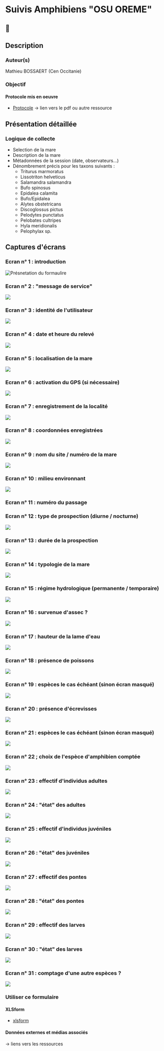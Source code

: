 # Suivis Amphibiens "OSU OREME"
## &#128056;
## Description
### Auteur(s)
Mathieu BOSSAERT (Cen Occitanie) 
### Objectif
#### Protocole mis en oeuvre
* [Protocole](../fichiers/mare_amphibiens_OSU_OREME/Programme_mare_amphibiens_OSU_OREME_1.pdf)
-> lien vers le pdf ou autre ressource
## Présentation détaillée
### Logique de collecte

* Selection de la mare 
* Description de la mare
* Métadonnées de la session (date, observateurs...)
* Dénombrement précis pour les taxons suivants :
  * Triturus marmoratus
  * Lissotriton helveticus
  * Salamandra salamandra
  * Bufo spinosus
  * Epidalea calamita
  * Bufo/Epidalea
  * Alytes obstetricans
  * Discoglossus pictus
  * Pelodytes punctatus
  * Pelobates cultripes
  * Hyla meridionalis
  * Pelophylax sp.

## Captures d'écrans
### Ecran n° 1 : introduction 
![Présnetation du formaulire](../fichiers/mare_amphibiens_OSU_OREME/ecrans/2022_10_10_03_09_58_.png)
### Ecran n° 2 : "message de service"
![](../fichiers/mare_amphibiens_OSU_OREME/ecrans/2022_10_10_03_10_03_.png)
### Ecran n° 3 : identité de l'utilisateur 
![](../fichiers/mare_amphibiens_OSU_OREME/ecrans/2022_10_10_03_10_37_.png)
### Ecran n° 4 : date et heure du relevé
![](../fichiers/mare_amphibiens_OSU_OREME/ecrans/2022_10_10_03_10_43_.png)
### Ecran n° 5 : localisation de la mare 
![](../fichiers/mare_amphibiens_OSU_OREME/ecrans/2022_10_10_03_10_51_.png)
### Ecran n° 6 : activation du GPS (si nécessaire) 
![](../fichiers/mare_amphibiens_OSU_OREME/ecrans/2022_10_10_03_10_59_.png)
### Ecran n° 7 : enregistrement de la localité
![](../fichiers/mare_amphibiens_OSU_OREME/ecrans/2022_10_10_03_11_22_.png)
### Ecran n° 8 : coordonnées enregistrées
![](../fichiers/mare_amphibiens_OSU_OREME/ecrans/2022_10_10_03_11_28_.png)
### Ecran n° 9 : nom du site / numéro de la mare
![](../fichiers/mare_amphibiens_OSU_OREME/ecrans/2022_10_10_03_11_36_.png)
### Ecran n° 10 : milieu environnant
![](../fichiers/mare_amphibiens_OSU_OREME/ecrans/2022_10_10_03_11_57_.png)
### Ecran n° 11 : numéro du passage 
[](../fichiers/mare_amphibiens_OSU_OREME/ecrans/2022_10_10_03_12_02_.png)
### Ecran n° 12 : type de prospection (diurne / nocturne) 
![](../fichiers/mare_amphibiens_OSU_OREME/ecrans/2022_10_10_03_12_08_.png)
### Ecran n° 13 : durée de la prospection
![](../fichiers/mare_amphibiens_OSU_OREME/ecrans/2022_10_10_03_12_17_.png)
### Ecran n° 14 : typologie de la mare 
![](../fichiers/mare_amphibiens_OSU_OREME/ecrans/2022_10_10_03_12_25_.png)
### Ecran n° 15 : régime hydrologique (permanente / temporaire)
![](../fichiers/mare_amphibiens_OSU_OREME/ecrans/2022_10_10_03_12_32_.png)
### Ecran n° 16 : survenue d'assec ?
![](../fichiers/mare_amphibiens_OSU_OREME/ecrans/2022_10_10_03_12_37_.png)
### Ecran n° 17 : hauteur de la lame d'eau
![](../fichiers/mare_amphibiens_OSU_OREME/ecrans/2022_10_10_03_12_43_.png) 
### Ecran n° 18 : présence de poissons 
![](../fichiers/mare_amphibiens_OSU_OREME/ecrans/2022_10_10_03_12_48_.png)
### Ecran n° 19 : espèces le cas échéant (sinon écran masqué) 
![](../fichiers/mare_amphibiens_OSU_OREME/ecrans/2022_10_10_03_12_57_.png)
### Ecran n° 20 : présence d'écrevisses
![](../fichiers/mare_amphibiens_OSU_OREME/ecrans/2022_10_10_03_13_08_.png)
### Ecran n° 21 : espèces le cas échéant (sinon écran masqué) 
![](../fichiers/mare_amphibiens_OSU_OREME/ecrans/2022_10_10_04_12_43_.png)  
### Ecran n° 22 ; choix de l'espèce d'amphibien comptée
![](../fichiers/mare_amphibiens_OSU_OREME/ecrans/2022_10_10_03_13_19_.png)
### Ecran n° 23 : effectif d'individus adultes 
![](../fichiers/mare_amphibiens_OSU_OREME/ecrans/2022_10_10_03_13_25_.png)
### Ecran n° 24 : "état" des adultes
![](../fichiers/mare_amphibiens_OSU_OREME/ecrans/2022_10_10_03_13_29_.png)
### Ecran n° 25 : effectif d'individus juvéniles
![](../fichiers/mare_amphibiens_OSU_OREME/ecrans/2022_10_10_03_14_15_.png)
### Ecran n° 26 : "état" des juvéniles 
![](../fichiers/mare_amphibiens_OSU_OREME/ecrans/2022_10_10_03_14_20_.png)
### Ecran n° 27 : effectif des pontes 
![](../fichiers/mare_amphibiens_OSU_OREME/ecrans/2022_10_10_03_14_25_.png)
### Ecran n° 28 : "état" des pontes
![](../fichiers/mare_amphibiens_OSU_OREME/ecrans/2022_10_10_03_14_30_.png)
### Ecran n° 29 : effectif des larves
![](../fichiers/mare_amphibiens_OSU_OREME/ecrans/2022_10_10_03_14_35_.png)
### Ecran n° 30 : "état" des larves
![](../fichiers/mare_amphibiens_OSU_OREME/ecrans/2022_10_10_03_14_39_.png)
### Ecran n° 31 : comptage d'une autre espèces ? 
![](../fichiers/mare_amphibiens_OSU_OREME/ecrans/2022_10_10_03_14_44_.png)

### Utiliser ce formulaire
#### XLSform
* [xlsform](../fichiers/mare_amphibiens_OSU_OREME/MaresCNRS.xlsx)
#### Données externes et médias associés
-> liens vers les ressources